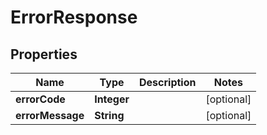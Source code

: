 
# ErrorResponse

## Properties
Name | Type | Description | Notes
------------ | ------------- | ------------- | -------------
**errorCode** | **Integer** |  |  [optional]
**errorMessage** | **String** |  |  [optional]




